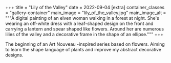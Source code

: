 +++
title = "Lily of the Valley"
date = 2022-09-04
[extra]
container_classes = "gallery-container"
main_image = "lily_of_the_valley.jpg"
main_image_alt = """A digital painting of an elven woman walking in a forest at
night. She's wearing an off-white dress with a leaf-shaped design on the front
and carrying a lantern and spear shaped like flowers. Around her are numerous
lilies of the valley and a decorative frame in the shape of an ellipse."""
+++

The beginning of an Art Nouveau -inspired series based on flowers. Aiming to
learn the shape language of plants and improve my abstract decorative designs.

<!-- more -->
